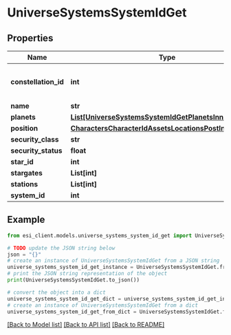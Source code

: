 # UniverseSystemsSystemIdGet


## Properties

Name | Type | Description | Notes
------------ | ------------- | ------------- | -------------
**constellation_id** | **int** | The constellation this solar system is in | 
**name** | **str** |  | 
**planets** | [**List[UniverseSystemsSystemIdGetPlanetsInner]**](UniverseSystemsSystemIdGetPlanetsInner.md) |  | [optional] 
**position** | [**CharactersCharacterIdAssetsLocationsPostInnerPosition**](CharactersCharacterIdAssetsLocationsPostInnerPosition.md) |  | 
**security_class** | **str** |  | [optional] 
**security_status** | **float** |  | 
**star_id** | **int** |  | [optional] 
**stargates** | **List[int]** |  | [optional] 
**stations** | **List[int]** |  | [optional] 
**system_id** | **int** |  | 

## Example

```python
from esi_client.models.universe_systems_system_id_get import UniverseSystemsSystemIdGet

# TODO update the JSON string below
json = "{}"
# create an instance of UniverseSystemsSystemIdGet from a JSON string
universe_systems_system_id_get_instance = UniverseSystemsSystemIdGet.from_json(json)
# print the JSON string representation of the object
print(UniverseSystemsSystemIdGet.to_json())

# convert the object into a dict
universe_systems_system_id_get_dict = universe_systems_system_id_get_instance.to_dict()
# create an instance of UniverseSystemsSystemIdGet from a dict
universe_systems_system_id_get_from_dict = UniverseSystemsSystemIdGet.from_dict(universe_systems_system_id_get_dict)
```
[[Back to Model list]](../README.md#documentation-for-models) [[Back to API list]](../README.md#documentation-for-api-endpoints) [[Back to README]](../README.md)


